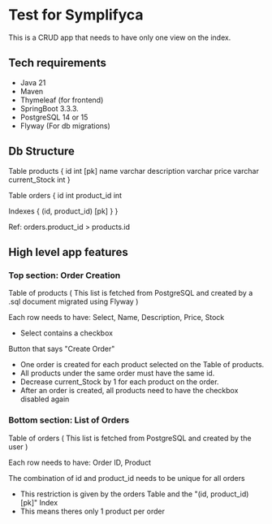 # Test for Symplifyca
This is a CRUD app that needs to have only one view on the index.

## Tech requirements
- Java 21
- Maven
- Thymeleaf (for frontend)
- SpringBoot 3.3.3.
- PostgreSQL 14 or 15
- Flyway (For db migrations)

## Db Structure
Table products {
  id int [pk]
  name varchar
  description varchar
  price varchar
  current_Stock int
}

Table orders {
  id int
  product_id int

  Indexes {
    (id, product_id) [pk]
  }
}

Ref: orders.product_id > products.id

## High level app features
### Top section: Order Creation
Table of products ( This list is fetched from PostgreSQL and created by a .sql document migrated using Flyway )

  Each row needs to have: Select, Name, Description, Price, Stock
  - Select contains a checkbox

  Button that says "Create Order"
  - One order is created for each product selected on the Table of products. 
  - All products under the same order must have the same id.
  - Decrease current_Stock by 1 for each product on the order.
  - After an order is created, all products need to have the checkbox disabled again

### Bottom section: List of Orders
Table of orders ( This list is fetched from PostgreSQL and created by the user )

  Each row needs to have: Order ID, Product

  The combination of id and product_id needs to be unique for all orders
  - This restriction is given by the orders Table and the "(id, product_id) [pk]" Index
  - This means theres only 1 product per order